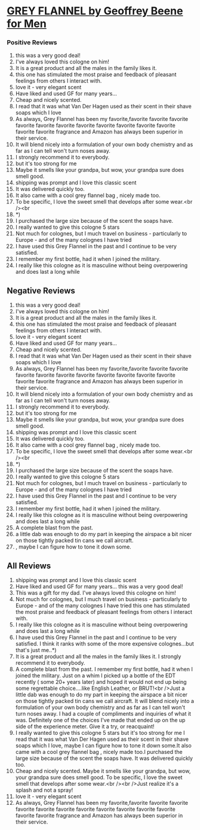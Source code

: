 # [GREY FLANNEL by Geoffrey Beene for Men](https://products.checkmycream.com/products/GREY-FLANNEL-by-Geoffrey-Beene-for-Men.html)

### Positive Reviews

<ol>
      <li>this was a very good deal!</li>
      <li>I&#x27;ve always loved this cologne on him!</li>
      <li>It is a great product and all the males in the family likes it.  </li>
      <li>this one has stimulated the most praise and feedback of pleasant  feelings from others I interact with.</li>
      <li>love it - very elegant scent</li>
      <li>Have liked and used GF for many years...</li>
      <li>Cheap and nicely scented.</li>
      <li>I read that it was what Van Der Hagen used as their scent in their shave soaps which I love</li>
      <li>As always, Grey Flannel has been my favorite,favorite favorite favorite favorite favorite favorite favorite favorite favorite favorite favorite favorite favorite  fragrance and Amazon has always been superior in their service.</li>
      <li>It will blend nicely into a formulation of your own body chemistry and as far as I can tell won&#x27;t turn noses away.</li>
      <li>I strongly recommend it to everybody.</li>
      <li>but it&#x27;s too strong for me</li>
      <li>Maybe it smells like your grandpa, but wow, your grandpa sure does smell good.</li>
      <li>shipping was prompt and I love this classic scent</li>
      <li>It was delivered quickly too.</li>
      <li>It also came with a cool grey flannel bag , nicely made too.</li>
      <li>To be specific, I love the sweet smell that develops after some wear.&lt;br /&gt;&lt;br</li>
      <li>*)</li>
      <li>I purchased the large size because of the scent the soaps have.</li>
      <li>I really wanted to give this cologne 5 stars</li>
      <li>Not much for colognes, but I much travel on business - particularly to Europe - and of the many colognes I have tried</li>
      <li>I have used this Grey Flannel in the past and I continue to be very satisfied.</li>
      <li>I remember my first bottle, had it when I joined the military.</li>
      <li>I really like this cologne as it is masculine without being overpowering and does last a long while</li>
</ol>


<h2>Negative Reviews</h2>
<ol>
<li> this was a very good deal!</li>
<li> I&#x27;ve always loved this cologne on him!</li>
<li> It is a great product and all the males in the family likes it.  </li>
<li> this one has stimulated the most praise and feedback of pleasant  feelings from others I interact with.</li>
<li> love it - very elegant scent</li>
<li> Have liked and used GF for many years...</li>
<li> Cheap and nicely scented.</li>
<li> I read that it was what Van Der Hagen used as their scent in their shave soaps which I love</li>
<li> As always, Grey Flannel has been my favorite,favorite favorite favorite favorite favorite favorite favorite favorite favorite favorite favorite favorite favorite  fragrance and Amazon has always been superior in their service.</li>
<li> It will blend nicely into a formulation of your own body chemistry and as far as I can tell won&#x27;t turn noses away.</li>
<li> I strongly recommend it to everybody.</li>
<li> but it&#x27;s too strong for me</li>
<li> Maybe it smells like your grandpa, but wow, your grandpa sure does smell good.</li>
<li> shipping was prompt and I love this classic scent</li>
<li> It was delivered quickly too.</li>
<li> It also came with a cool grey flannel bag , nicely made too.</li>
<li> To be specific, I love the sweet smell that develops after some wear.&lt;br /&gt;&lt;br</li>
<li> *)</li>
<li> I purchased the large size because of the scent the soaps have.</li>
<li> I really wanted to give this cologne 5 stars</li>
<li> Not much for colognes, but I much travel on business - particularly to Europe - and of the many colognes I have tried</li>
<li> I have used this Grey Flannel in the past and I continue to be very satisfied.</li>
<li> I remember my first bottle, had it when I joined the military.</li>
<li> I really like this cologne as it is masculine without being overpowering and does last a long while</li>
<li> A complete blast from the past.</li>
<li> a little dab was enough to do my part in keeping the airspace a bit nicer on those tightly packed tin cans we call aircraft.</li>
<li> , maybe I can figure how to tone it down some.</li>
</ol>

<h2>All Reviews</h2>

<ol>
    <li> shipping was prompt and I love this classic scent</li>
    <li> Have liked and used GF for many years... this was a very good deal!</li>
    <li> This was a gift for my dad. I&#x27;ve always loved this cologne on him!</li>
    <li> Not much for colognes, but I much travel on business - particularly to Europe - and of the many colognes I have tried this one has stimulated the most praise and feedback of pleasant  feelings from others I interact with.</li>
    <li> I really like this cologne as it is masculine without being overpowering and does last a long while</li>
    <li> I have used this Grey Flannel in the past and I continue to be very satisfied. I think it ranks with some of the more expensive colognes...but that&#x27;s just me..*)</li>
    <li> It is a great product and all the males in the family likes it.  I strongly recommend it to everybody.</li>
    <li> A complete blast from the past. I remember my first bottle, had it when I joined the military. Just on a whim I picked up a bottle of the EDT recently ( some 20+ years later) and hoped it would not end up being some regrettable choice....like English Leather, or BRUT!&lt;br /&gt;Just a little dab was enough to do my part in keeping the airspace a bit nicer on those tightly packed tin cans we call aircraft. It will blend nicely into a formulation of your own body chemistry and as far as I can tell won&#x27;t turn noses away. I had a couple of compliments and inquiries of what it was. Definitely one of the choices I&#x27;ve made that ended up on the up side of the experience meter. Give it a try, or reacquaint!</li>
    <li> I really wanted to give this cologne 5 stars but it&#x27;s too strong for me I read that it was what Van Der Hagen used as their scent in their shave soaps which I love, maybe I can figure how to tone it down some.It also came with a cool grey flannel bag , nicely made too.I purchased the large size because of the scent the soaps have. It was delivered quickly too.</li>
    <li> Cheap and nicely scented. Maybe it smells like your grandpa, but wow, your grandpa sure does smell good. To be specific, I love the sweet smell that develops after some wear.&lt;br /&gt;&lt;br /&gt;Just realize it&#x27;s a splash and not a spray!</li>
    <li> love it - very elegant scent</li>
    <li> As always, Grey Flannel has been my favorite,favorite favorite favorite favorite favorite favorite favorite favorite favorite favorite favorite favorite favorite  fragrance and Amazon has always been superior in their service.</li>
</ol>





